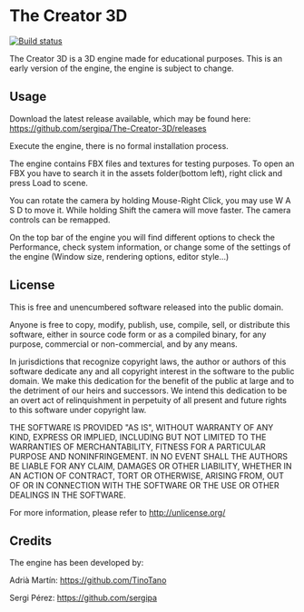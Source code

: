 # The Creator 3D	

[![Build status](https://ci.appveyor.com/api/projects/status/2446x5ohw7wv0yy1?svg=true)](https://ci.appveyor.com/project/sergipa/the-creator-3d)

The Creator 3D is a 3D engine made for educational purposes. This is an early version of the engine, the engine is subject to change.

## Usage

Download the latest release available, which may be found here: https://github.com/sergipa/The-Creator-3D/releases

Execute the engine, there is no formal installation process.

The engine contains FBX files and textures for testing purposes. To open an FBX you have to search it in the assets folder(bottom left), right click and press Load to scene.

You can rotate the camera by holding Mouse-Right Click, you may use W A S D to move it. While holding Shift the camera will move faster. The camera controls can be remapped.

On the top bar of the engine you will find different options to check the Performance, check system information, or change some of the settings of the engine (Window size, rendering options, editor style...)

## License

This is free and unencumbered software released into the public domain.

Anyone is free to copy, modify, publish, use, compile, sell, or
distribute this software, either in source code form or as a compiled
binary, for any purpose, commercial or non-commercial, and by any
means.

In jurisdictions that recognize copyright laws, the author or authors
of this software dedicate any and all copyright interest in the
software to the public domain. We make this dedication for the benefit
of the public at large and to the detriment of our heirs and
successors. We intend this dedication to be an overt act of
relinquishment in perpetuity of all present and future rights to this
software under copyright law.

THE SOFTWARE IS PROVIDED "AS IS", WITHOUT WARRANTY OF ANY KIND,
EXPRESS OR IMPLIED, INCLUDING BUT NOT LIMITED TO THE WARRANTIES OF
MERCHANTABILITY, FITNESS FOR A PARTICULAR PURPOSE AND NONINFRINGEMENT.
IN NO EVENT SHALL THE AUTHORS BE LIABLE FOR ANY CLAIM, DAMAGES OR
OTHER LIABILITY, WHETHER IN AN ACTION OF CONTRACT, TORT OR OTHERWISE,
ARISING FROM, OUT OF OR IN CONNECTION WITH THE SOFTWARE OR THE USE OR
OTHER DEALINGS IN THE SOFTWARE.

For more information, please refer to <http://unlicense.org/>

## Credits

The engine has been developed by:

Adrià Martín: https://github.com/TinoTano

Sergi Pérez: https://github.com/sergipa
